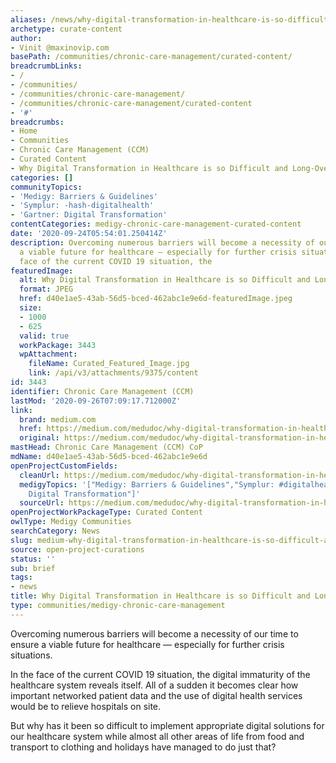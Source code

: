 ```yaml
---
aliases: /news/why-digital-transformation-in-healthcare-is-so-difficult-and-long-overdue
archetype: curate-content
author:
- Vinit @maxinovip.com
basePath: /communities/chronic-care-management/curated-content/
breadcrumbLinks:
- /
- /communities/
- /communities/chronic-care-management/
- /communities/chronic-care-management/curated-content
- '#'
breadcrumbs:
- Home
- Communities
- Chronic Care Management (CCM)
- Curated Content
- Why Digital Transformation in Healthcare is so Difficult and Long-Overdue
categories: []
communityTopics:
- 'Medigy: Barriers & Guidelines'
- 'Symplur: -hash-digitalhealth'
- 'Gartner: Digital Transformation'
contentCategories: medigy-chronic-care-management-curated-content
date: '2020-09-24T05:54:01.250414Z'
description: Overcoming numerous barriers will become a necessity of our time to ensure
  a viable future for healthcare — especially for further crisis situations.In the
  face of the current COVID 19 situation, the
featuredImage:
  alt: Why Digital Transformation in Healthcare is so Difficult and Long-Overdue
  format: JPEG
  href: d40e1ae5-43ab-56d5-bced-462abc1e9e6d-featuredImage.jpeg
  size:
  - 1000
  - 625
  valid: true
  workPackage: 3443
  wpAttachment:
    fileName: Curated_Featured_Image.jpg
    link: /api/v3/attachments/9375/content
id: 3443
identifier: Chronic Care Management (CCM)
lastMod: '2020-09-26T07:09:17.712000Z'
link:
  brand: medium.com
  href: https://medium.com/medudoc/why-digital-transformation-in-healthcare-is-so-difficult-and-long-overdue-c310cf394398
  original: https://medium.com/medudoc/why-digital-transformation-in-healthcare-is-so-difficult-and-long-overdue-c310cf394398
mastHead: Chronic Care Management (CCM) CoP
mdName: d40e1ae5-43ab-56d5-bced-462abc1e9e6d
openProjectCustomFields:
  cleanUrl: https://medium.com/medudoc/why-digital-transformation-in-healthcare-is-so-difficult-and-long-overdue-c310cf394398
  medigyTopics: '["Medigy: Barriers & Guidelines","Symplur: #digitalhealth","Gartner:
    Digital Transformation"]'
  sourceUrl: https://medium.com/medudoc/why-digital-transformation-in-healthcare-is-so-difficult-and-long-overdue-c310cf394398
openProjectWorkPackageType: Curated Content
owlType: Medigy Communities
searchCategory: News
slug: medium-why-digital-transformation-in-healthcare-is-so-difficult-and-long-overdue
source: open-project-curations
status: ''
sub: brief
tags:
- news
title: Why Digital Transformation in Healthcare is so Difficult and Long-Overdue
type: communities/medigy-chronic-care-management
---
```


<p>Overcoming numerous barriers will become a necessity of our time to ensure a viable future for healthcare — especially for further crisis situations.</p><p>In the face of the current COVID 19 situation, the digital immaturity of the healthcare system reveals itself. All of a sudden it becomes clear how important networked patient data and the use of digital health services would be to relieve hospitals on site.&nbsp;</p><p>But why has it been so difficult to implement appropriate digital solutions for our healthcare system while almost all other areas of life from food and transport to clothing and holidays have managed to do just that?</p>